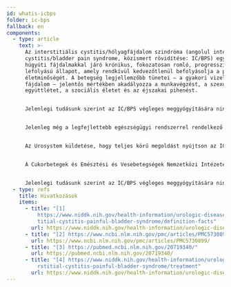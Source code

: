 ```yaml
---
id: whatis-icbps
folder: ic-bps
fallback: en
components:
  - type: article
    text: >-
      Az interstitiális cystitis/hólyagfájdalom szindróma (angolul interstitial
      cystitis/bladder pain syndrome, közismert rövidítése: IC/BPS) egy olyan,
      húgyúti fájdalmakkal járó krónikus, fokozatosan romló, progresszív
      lefolyású állapot, amely rendkívül kedvezőtlenül befolyásolja a páciens
      életminőségét. A betegség legjellemzőbb tünetei – a gyakori vizelés és a
      fájdalom – jelentős mértékben akadályozza a munkavégzést, a szexuális
      együttlétet, a szociális életet és az éjszakai pihenést.


      Jelenlegi tudásunk szerint az IC/BPS végleges meggyógyítására nincs mód. Ugyanakkor, megfelelő kezeléssel a páciens évekre tünetmentessé tehető, normális életminősége megőrizhető. A terápia, melynek részét képezi a páciens állapotának nyomon követése, rendszerint hosszú évekig, akár egész életen át eltart.


      Jelenleg még a legfejlettebb egészségügyi rendszerrel rendelkező országokban is csak a páciensek mintegy 5–10%-át diagnosztizálják, holott a legújabb becslések alapján az IC/BPS az emberek mintegy 2,4%-át érinti. Sajnos, minél később diagnosztizálnak valakit, annál súlyosabbak a betegség tünetei.


      Az Urosystem küldetése, hogy teljes körű megoldást nyújtson az IC/BPS páciensek számára – a diagnózistól a terápia minden szintjéig.


      A Cukorbetegek és Emésztési és Vesebetegségek Nemzetközi Intézete (National Institute of Diabetes and Digestive and Kidney Diseases; NIDDK) meghatározása alapján az interstitiális cystitis/hólyagfájdalom szindróma (IC/BPS) olyan krónikus, hosszan fennálló állapot, amely fájdalmas húgyúti tüneteket okoz.[1] E tünetek nagyban befolyásolják a páciens életminőségét.[2] Ahogy az IC/BPS progrediál (előrehalad), a fájdalom és a gyakori vizelés (amely a napi 80 alkalmat is meghaladhatja) egyre jelentősebb mértékben akadályozza a munkavégzést, a szexuális együttlétet, a szociális életet és az éjszakai pihenést.[3]


      Jelenlegi tudásunk szerint az IC/BPS végleges meggyógyítására nincs mód.[4] Megfelelő kezeléssel azonban a páciens akár évekre tünetmentessé is tehető, normális életminősége megőrizhető. A terápia, melynek a páciens állapotának nyomon követése is részét képezi, rendszerint hosszú évekig, akár egész életen át eltart. Mivel a diagnosztizált esetek száma egyre emelkedik, a jövőben az IC/BPS egyre nagyobb nyomást fog gyakorolni az egészségügyi intézményrendszerre.
  - type: refs
    title: Hivatkozások
    items:
      - title: "[1]
          https://www.niddk.nih.gov/health-information/urologic-diseases/inters\
          titial-cystitis-painful-bladder-syndrome/definition-facts"
        url: https://www.niddk.nih.gov/health-information/urologic-diseases/interstitial-cystitis-painful-bladder-syndrome/definition-facts
      - title: "[2] https://www.ncbi.nlm.nih.gov/pmc/articles/PMC5730899/"
        url: https://www.ncbi.nlm.nih.gov/pmc/articles/PMC5730899/
      - title: "[3] https://pubmed.ncbi.nlm.nih.gov/20719340/"
        url: https://pubmed.ncbi.nlm.nih.gov/20719340/
      - title: "[4] https://www.niddk.nih.gov/health-information/urologic-diseases/inte\
          rstitial-cystitis-painful-bladder-syndrome/treatment"
        url: https://www.niddk.nih.gov/health-information/urologic-diseases/interstitial-cystitis-painful-bladder-syndrome/treatment
---
```

